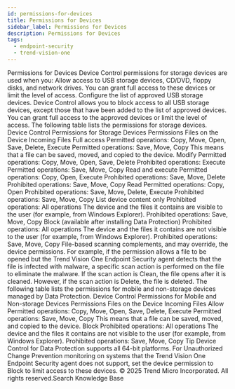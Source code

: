 ```yaml
---
id: permissions-for-devices
title: Permissions for Devices
sidebar_label: Permissions for Devices
description: Permissions for Devices
tags:
  - endpoint-security
  - trend-vision-one
---
```


 Permissions for Devices Device Control permissions for storage devices are used when you: Allow access to USB storage devices, CD/DVD, floppy disks, and network drives. You can grant full access to these devices or limit the level of access. Configure the list of approved USB storage devices. Device Control allows you to block access to all USB storage devices, except those that have been added to the list of approved devices. You can grant full access to the approved devices or limit the level of access. The following table lists the permissions for storage devices. Device Control Permissions for Storage Devices Permissions Files on the Device Incoming Files Full access Permitted operations: Copy, Move, Open, Save, Delete, Execute Permitted operations: Save, Move, Copy This means that a file can be saved, moved, and copied to the device. Modify Permitted operations: Copy, Move, Open, Save, Delete Prohibited operations: Execute Permitted operations: Save, Move, Copy Read and execute Permitted operations: Copy, Open, Execute Prohibited operations: Save, Move, Delete Prohibited operations: Save, Move, Copy Read Permitted operations: Copy, Open Prohibited operations: Save, Move, Delete, Execute Prohibited operations: Save, Move, Copy List device content only Prohibited operations: All operations The device and the files it contains are visible to the user (for example, from Windows Explorer). Prohibited operations: Save, Move, Copy Block (available after installing Data Protection) Prohibited operations: All operations The device and the files it contains are not visible to the user (for example, from Windows Explorer). Prohibited operations: Save, Move, Copy File-based scanning complements, and may override, the device permissions. For example, if the permission allows a file to be opened but the Trend Vision One Endpoint Security agent detects that the file is infected with malware, a specific scan action is performed on the file to eliminate the malware. If the scan action is Clean, the file opens after it is cleaned. However, if the scan action is Delete, the file is deleted. The following table lists the permissions for mobile and non-storage devices managed by Data Protection. Device Control Permissions for Mobile and Non-storage Devices Permissions Files on the Device Incoming Files Allow Permitted operations: Copy, Move, Open, Save, Delete, Execute Permitted operations: Save, Move, Copy This means that a file can be saved, moved, and copied to the device. Block Prohibited operations: All operations The device and the files it contains are not visible to the user (for example, from Windows Explorer). Prohibited operations: Save, Move, Copy Tip Device Control for Data Protection supports all 64-bit platforms. For Unauthorized Change Prevention monitoring on systems that the Trend Vision One Endpoint Security agent does not support, set the device permission to Block to limit access to these devices. © 2025 Trend Micro Incorporated. All rights reserved.Search Knowledge Base